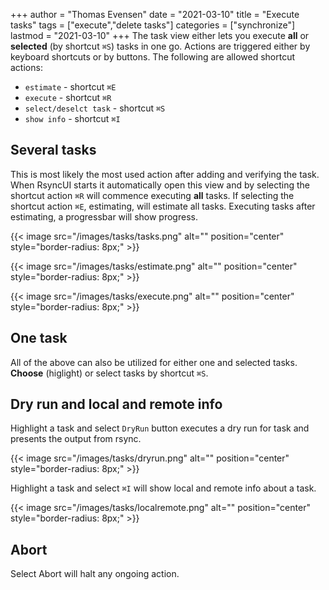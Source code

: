 +++
author = "Thomas Evensen"
date = "2021-03-10"
title =  "Execute tasks"
tags = ["execute","delete tasks"]
categories = ["synchronize"]
lastmod = "2021-03-10"
+++
The task view either lets you execute **all** or **selected** (by shortcut `⌘S`) tasks in one go. Actions are triggered either by keyboard shortcuts or by buttons. The following are allowed shortcut actions:

- `estimate` - shortcut `⌘E`
- `execute` - shortcut `⌘R`
- `select/deselct task` - shortcut `⌘S`
- `show info` - shortcut `⌘I`

## Several tasks

This is most likely the most used action after adding and verifying the task. When RsyncUI starts it automatically open this view and by selecting the shortcut action `⌘R` will commence executing **all** tasks. If selecting the shortcut action `⌘E`, estimating, will estimate all tasks. Executing tasks after estimating, a progressbar will show progress. 

{{< image src="/images/tasks/tasks.png" alt="" position="center" style="border-radius: 8px;" >}}

{{< image src="/images/tasks/estimate.png" alt="" position="center" style="border-radius: 8px;" >}}

{{< image src="/images/tasks/execute.png" alt="" position="center" style="border-radius: 8px;" >}}

## One task

All of the above can also be utilized for either one and selected tasks. **Choose** (higlight) or select tasks by shortcut `⌘S`.

## Dry run and local and remote info

Highlight a task and select `DryRun` button executes a dry run for task and presents the output from rsync. 

{{< image src="/images/tasks/dryrun.png" alt="" position="center" style="border-radius: 8px;" >}}

Highlight a task and select `⌘I` will show local and remote info about a task.

{{< image src="/images/tasks/localremote.png" alt="" position="center" style="border-radius: 8px;" >}}

## Abort

Select Abort will halt any ongoing action.
